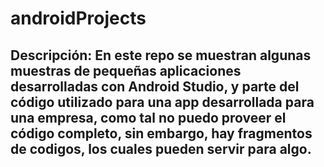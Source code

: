 # androidProjects
## Descripción: En este repo se muestran algunas muestras de pequeñas aplicaciones desarrolladas con Android Studio, y parte del código utilizado para una app desarrollada para una empresa, como tal no puedo proveer el código completo, sin embargo, hay fragmentos de codigos, los cuales pueden servir para algo.

